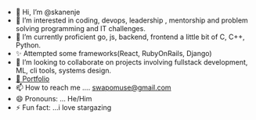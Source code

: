 - 👋 Hi, I’m @skanenje
- 👀 I’m interested in coding, devops, leadership , mentorship and problem solving programming and IT challenges.
- 🌱 I’m currently proficient go, js, backend, frontend a little bit of C, C++, Python.
- ✨ Attempted some frameworks(React, RubyOnRails, Django)
- 💞️ I’m looking to collaborate on projects involving fullstack development, ML, cli tools, systems design.
- <a href="https://folio.work.gd/" target="_blank">💼 Portfolio</a>
- 📫 How to reach me .... swapomuse@gmail.com
- 😄 Pronouns: ... He/Him
- ⚡ Fun fact: ...i love stargazing

<!---
skanenje/skanenje is a ✨ special ✨ repository because its `README.md` (this file) appears on your GitHub profile.
You can click the Preview link to take a look at your changes.


